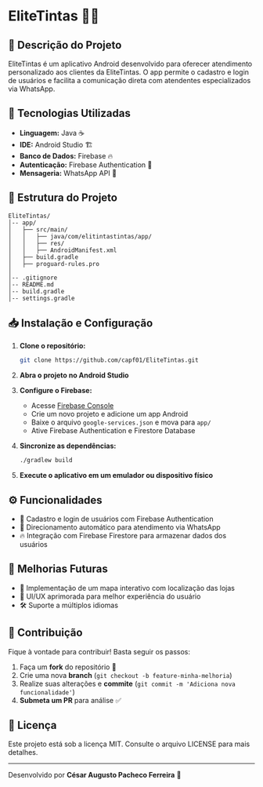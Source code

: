 # EliteTintas 🎨📱

## 📌 Descrição do Projeto
EliteTintas é um aplicativo Android desenvolvido para oferecer atendimento personalizado aos clientes da EliteTintas. O app permite o cadastro e login de usuários e facilita a comunicação direta com atendentes especializados via WhatsApp.

## 🚀 Tecnologias Utilizadas
- **Linguagem:** Java ☕
- **IDE:** Android Studio 🏗️
- **Banco de Dados:** Firebase 🔥
- **Autenticação:** Firebase Authentication 🔐
- **Mensageria:** WhatsApp API 📩

## 📂 Estrutura do Projeto
```
EliteTintas/
│-- app/
│   ├── src/main/
│   │   ├── java/com/elitintastintas/app/
│   │   ├── res/
│   │   ├── AndroidManifest.xml
│   ├── build.gradle
│   ├── proguard-rules.pro
│
│-- .gitignore
│-- README.md
│-- build.gradle
│-- settings.gradle
```

## 📥 Instalação e Configuração

1. **Clone o repositório:**
   ```bash
   git clone https://github.com/capf01/EliteTintas.git
   ```

2. **Abra o projeto no Android Studio**

3. **Configure o Firebase:**
   - Acesse [Firebase Console](https://console.firebase.google.com/)
   - Crie um novo projeto e adicione um app Android
   - Baixe o arquivo `google-services.json` e mova para `app/`
   - Ative Firebase Authentication e Firestore Database

4. **Sincronize as dependências:**
   ```bash
   ./gradlew build
   ```

5. **Execute o aplicativo em um emulador ou dispositivo físico**

## ⚙️ Funcionalidades
- 📌 Cadastro e login de usuários com Firebase Authentication
- 💬 Direcionamento automático para atendimento via WhatsApp
- 🔥 Integração com Firebase Firestore para armazenar dados dos usuários

## 🔧 Melhorias Futuras
- 📍 Implementação de um mapa interativo com localização das lojas
- 🎨 UI/UX aprimorada para melhor experiência do usuário
- 🛠️ Suporte a múltiplos idiomas

## 🤝 Contribuição
Fique à vontade para contribuir! Basta seguir os passos:
1. Faça um **fork** do repositório 🍴
2. Crie uma nova **branch** (`git checkout -b feature-minha-melhoria`)
3. Realize suas alterações e **commite** (`git commit -m 'Adiciona nova funcionalidade'`)
4. **Submeta um PR** para análise ✅

## 📄 Licença
Este projeto está sob a licença MIT. Consulte o arquivo LICENSE para mais detalhes.

---
Desenvolvido por **César Augusto Pacheco Ferreira** 🚀
